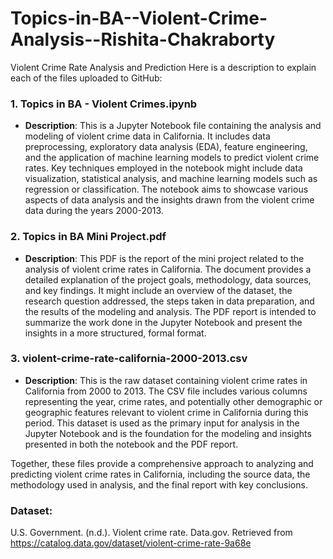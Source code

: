 # Topics-in-BA--Violent-Crime-Analysis--Rishita-Chakraborty
Violent Crime Rate Analysis and Prediction
Here is a description to explain each of the files uploaded to GitHub:

### 1. **Topics in BA - Violent Crimes.ipynb**
   - **Description**: This is a Jupyter Notebook file containing the analysis and modeling of violent crime data in California. It includes data preprocessing, exploratory data analysis (EDA), feature engineering, and the application of machine learning models to predict violent crime rates. Key techniques employed in the notebook might include data visualization, statistical analysis, and machine learning models such as regression or classification. The notebook aims to showcase various aspects of data analysis and the insights drawn from the violent crime data during the years 2000-2013.

### 2. **Topics in BA Mini Project.pdf**
   - **Description**: This PDF is the report of the mini project related to the analysis of violent crime rates in California. The document provides a detailed explanation of the project goals, methodology, data sources, and key findings. It might include an overview of the dataset, the research question addressed, the steps taken in data preparation, and the results of the modeling and analysis. The PDF report is intended to summarize the work done in the Jupyter Notebook and present the insights in a more structured, formal format.

### 3. **violent-crime-rate-california-2000-2013.csv**
   - **Description**: This is the raw dataset containing violent crime rates in California from 2000 to 2013. The CSV file includes various columns representing the year, crime rates, and potentially other demographic or geographic features relevant to violent crime in California during this period. This dataset is used as the primary input for analysis in the Jupyter Notebook and is the foundation for the modeling and insights presented in both the notebook and the PDF report. 

Together, these files provide a comprehensive approach to analyzing and predicting violent crime rates in California, including the source data, the methodology used in analysis, and the final report with key conclusions.


### Dataset:
U.S. Government. (n.d.). Violent crime rate. Data.gov. Retrieved from https://catalog.data.gov/dataset/violent-crime-rate-9a68e
